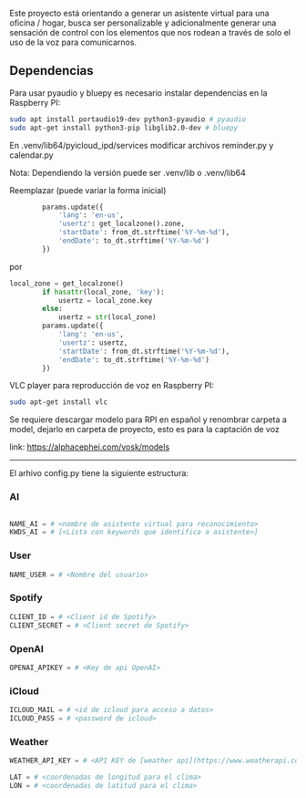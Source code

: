 Este proyecto está orientando a generar un asistente virtual para una oficina / hogar, busca ser personalizable y adicionalmente generar una sensación de control con los elementos que nos rodean a través de solo el uso de la voz para comunicarnos.


## Dependencias

Para usar pyaudio y bluepy es necesario instalar dependencias en la Raspberry PI:

```bash
sudo apt install portaudio19-dev python3-pyaudio # pyaudio
sudo apt-get install python3-pip libglib2.0-dev # bluepy
```

En .venv/lib64/pyicloud_ipd/services modificar archivos reminder.py y calendar.py

Nota: Dependiendo la versión puede ser .venv/lib o .venv/lib64

Reemplazar (puede variar la forma inicial)

```python
        params.update({
            'lang': 'en-us',
            'usertz': get_localzone().zone,
            'startDate': from_dt.strftime('%Y-%m-%d'),
            'endDate': to_dt.strftime('%Y-%m-%d')
        })
```

por

```python
local_zone = get_localzone()
        if hasattr(local_zone, 'key'):
            usertz = local_zone.key
        else:
            usertz = str(local_zone)
        params.update({
            'lang': 'en-us',
            'usertz': usertz,
            'startDate': from_dt.strftime('%Y-%m-%d'),
            'endDate': to_dt.strftime('%Y-%m-%d')
        })
```

VLC player para reproducción de voz en Raspberry PI:

```bash
sudo apt-get install vlc
```

Se requiere descargar modelo para RPI en español y renombrar carpeta a model, dejarlo en carpeta de proyecto, esto es para la captación de voz

link: https://alphacephei.com/vosk/models

---

El arhivo config.py tiene la siguiente estructura:

### AI
```python

NAME_AI = # <nombre de asistente virtual para reconocimiento>
KWDS_AI = # [<Lista con keywords que identifica a asistente>]
```

### User

```python
NAME_USER = # <Nombre del usuario>
```

### Spotify

```python
CLIENT_ID = # <Client id de Spotify>
CLIENT_SECRET = # <Client secret de Spotify>
```

### OpenAI

```python
OPENAI_APIKEY = # <Key de api OpenAI>
```

### iCloud
```python
ICLOUD_MAIL = # <id de icloud para acceso a datos>
ICLOUD_PASS = # <password de icloud>
```
### Weather
```python
WEATHER_API_KEY = # <API KEY de [weather api](https://www.weatherapi.com)>

LAT = # <coordenadas de longitud para el clima>
LON = # <coordenadas de latitud para el clima>

```
